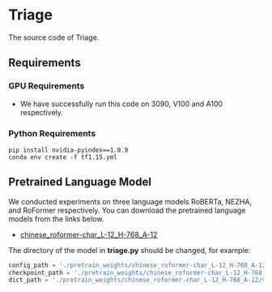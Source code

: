 # Triage
The source code of Triage.

## Requirements
### GPU Requirements
* We have successfully run this code on 3090, V100 and A100 respectively.

### Python Requirements
```
pip install nvidia-pyindex==1.0.9
conda env create -f tf1.15.yml
```

## Pretrained Language Model
We conducted experiments on three language models RoBERTa, NEZHA, and RoFormer respectively. You can download the pretrained language models from the links below.
* [chinese_roformer-char_L-12_H-768_A-12](https://github.com/ZhuiyiTechnology/roformer)

The directory of the model in **triage.py** should be changed, for example:
```Python
config_path = './pretrain_weights/chinese_roformer-char_L-12_H-768_A-12/bert_config.json'
checkpoint_path = './pretrain_weights/chinese_roformer-char_L-12_H-768_A-12/bert_model.ckpt'
dict_path = './pretrain_weights/chinese_roformer-char_L-12_H-768_A-12/vocab.txt'
```
